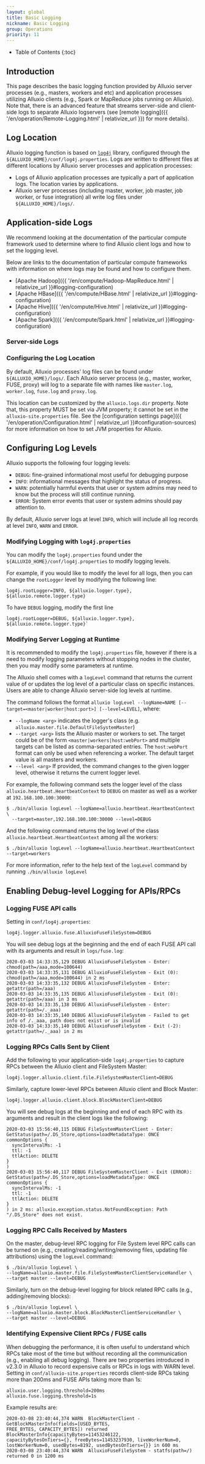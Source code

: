 ```yaml
---
layout: global
title: Basic Logging
nickname: Basic Logging
group: Operations
priority: 11
---
```


* Table of Contents
{:toc}

## Introduction

This page describes the basic logging function provided by Alluxio server processes (e.g., masters, workers and etc)
and application processes utilizing Alluxio clients (e.g., Spark or MapReduce jobs running on Alluxio).
Note that, there is an advanced feature that streams server-side and client-side logs to separate Alluxio logservers
(see [remote logging]({{ '/en/operation/Remote-Logging.html' | relativize_url }}) for more details).

## Log Location

Alluxio logging function is based on [`log4j`](https://logging.apache.org/log4j/) library,
configured through the `${ALLUXIO_HOME}/conf/log4j.properties`.
Logs are written to different files at different locations by Alluxio server processes and  application processes:

- Logs of Alluxio application processes are typically a part of application logs.
  The location varies by applications.
- Alluxio server processes (including master, worker, job master, job worker, or fuse integration)
  all write log files under `${ALLUXIO_HOME}/logs/`.

## Application-side Logs

We recommend looking at the documentation of the particular compute framework used to determine
where to find Alluxio client logs and how to set the logging level.

Below are links to the documentation of particular compute frameworks with information
on where logs may be found and how to configure them.

- [Apache Hadoop]({{ '/en/compute/Hadoop-MapReduce.html' | relativize_url }}#logging-configuration)
- [Apache HBase]({{ '/en/compute/HBase.html' | relativize_url }}#logging-configuration)
- [Apache Hive]({{ '/en/compute/Hive.html' | relativize_url }}#logging-configuration)
- [Apache Spark]({{ '/en/compute/Spark.html' | relativize_url }}#logging-configuration)

### Server-side Logs

### Configuring the Log Location

By default, Alluxio processes' log files can be found under `${ALLUXIO_HOME}/logs/`.
Each Alluxio server process (e.g., master, worker, FUSE, proxy) will log to a separate file with names like `master.log`, `worker.log`, `fuse.log` and `proxy.log`.

This location can be customized by the `alluxio.logs.dir` property.
Note that, this property MUST be set via JVM property; it cannot be set in the `alluxio-site.properties` file.
See the
[configuration settings page]({{ '/en/operation/Configuration.html' | relativize_url }}#configuration-sources)
for more information on how to set JVM properties for Alluxio.

## Configuring Log Levels

Alluxio supports the following four logging levels:
- `DEBUG`: fine-grained informational most useful for debugging purpose
- `INFO`: informational messages that highlight the status of  progress.
- `WARN`: potentially harmful events that user or system admins may need to know but the process will still continue running.
- `ERROR`: System error events that user or system admins should pay attention to.

By default, Alluxio server logs at level `INFO`, which will include all log records at level `INFO`, `WARN` and `ERROR`.


### Modifying Logging with `log4j.properties`

You can modify the `log4j.properties` found under the `${ALLUXIO_HOME}/conf/log4j.properties` to
modify logging levels.

For example, if you would like to modify the level for all logs, then you can change the
`rootLogger` level by modifying the following line:

```properties
log4j.rootLogger=INFO, ${alluxio.logger.type}, ${alluxio.remote.logger.type}
```

To have `DEBUG` logging, modify the first line

```properties
log4j.rootLogger=DEBUG, ${alluxio.logger.type}, ${alluxio.remote.logger.type}`
```

### Modifying Server Logging at Runtime
It is recommended to modify the `log4j.properties` file, however if there is a need to modify
logging parameters without stopping nodes in the cluster, then you may modify some parameters at
runtime.

The Alluxio shell comes with a `logLevel` command that returns the current value of
or updates the log level of a particular class on specific instances.
Users are able to change Alluxio server-side log levels at runtime.

The command follows the format `alluxio logLevel --logName=NAME [--target=<master|worker|host:port>] [--level=LEVEL]`,
where:
* `--logName <arg>` indicates the logger's class (e.g. `alluxio.master.file.DefaultFileSystemMaster`)
* `--target <arg>` lists the Alluxio master or workers to set.
The target could be of the form `<master|workers|host:webPort>` and multiple targets can be listed as comma-separated entries.
The `host:webPort` format can only be used when referencing a worker.
The default target value is all masters and workers.
* `--level <arg>` If provided, the command changes to the given logger level,
otherwise it returns the current logger level.

For example, the following command sets the logger level of the class `alluxio.heartbeat.HeartbeatContext` to
`DEBUG` on master as well as a worker at `192.168.100.100:30000`:

```console
$ ./bin/alluxio logLevel --logName=alluxio.heartbeat.HeartbeatContext \
  --target=master,192.168.100.100:30000 --level=DEBUG
```

And the following command returns the log level of the class `alluxio.heartbeat.HeartbeatContext` among all the workers:
```console
$ ./bin/alluxio logLevel --logName=alluxio.heartbeat.HeartbeatContext --target=workers
```

For more information, refer to the help text of the `logLevel` command by running `./bin/alluxio logLevel`

## Enabling Debug-level Logging for APIs/RPCs

### Logging FUSE API calls

Setting in `conf/log4j.properties`:

```properties
log4j.logger.alluxio.fuse.AlluxioFuseFileSystem=DEBUG
```

You will see debug logs at the beginning and the end of each FUSE API call with its arguments and result
in `logs/fuse.log`:

```
2020-03-03 14:33:35,129 DEBUG AlluxioFuseFileSystem - Enter: chmod(path=/aaa,mode=100644)
2020-03-03 14:33:35,131 DEBUG AlluxioFuseFileSystem - Exit (0): chmod(path=/aaa,mode=100644) in 2 ms
2020-03-03 14:33:35,132 DEBUG AlluxioFuseFileSystem - Enter: getattr(path=/aaa)
2020-03-03 14:33:35,135 DEBUG AlluxioFuseFileSystem - Exit (0): getattr(path=/aaa) in 3 ms
2020-03-03 14:33:35,138 DEBUG AlluxioFuseFileSystem - Enter: getattr(path=/._aaa)
2020-03-03 14:33:35,140 DEBUG AlluxioFuseFileSystem - Failed to get info of /._aaa, path does not exist or is invalid
2020-03-03 14:33:35,140 DEBUG AlluxioFuseFileSystem - Exit (-2): getattr(path=/._aaa) in 2 ms
```

### Logging RPCs Calls Sent by Client

Add the following to your application-side `log4j.properties` to capture RPCs between the Alluxio client
and FileSystem Master:

```properties
log4j.logger.alluxio.client.file.FileSystemMasterClient=DEBUG
```

Similarly, capture lower-level RPCs between Alluxio client and Block Master:

```properties
log4j.logger.alluxio.client.block.BlockMasterClient=DEBUG
```

You will see debug logs at the beginning and end of each RPC with its arguments and result
in the client logs like the following:

```
2020-03-03 15:56:40,115 DEBUG FileSystemMasterClient - Enter: GetStatus(path=/.DS_Store,options=loadMetadataType: ONCE
commonOptions {
  syncIntervalMs: -1
  ttl: -1
  ttlAction: DELETE
}
)
2020-03-03 15:56:40,117 DEBUG FileSystemMasterClient - Exit (ERROR): GetStatus(path=/.DS_Store,options=loadMetadataType: ONCE
commonOptions {
  syncIntervalMs: -1
  ttl: -1
  ttlAction: DELETE
}
) in 2 ms: alluxio.exception.status.NotFoundException: Path "/.DS_Store" does not exist.
```

### Logging RPC Calls Received by Masters

On the master, debug-level RPC logging for File System level RPC calls can be turned on (e.g.,
creating/reading/writing/removing files, updating file attributions) using the `logLevel` command:

```console
$ ./bin/alluxio logLevel \
--logName=alluxio.master.file.FileSystemMasterClientServiceHandler \
--target master --level=DEBUG
```

Similarly, turn on the debug-level logging for block related RPC calls (e.g., adding/removing
blocks):

```console
$ ./bin/alluxio logLevel \
--logName=alluxio.master.block.BlockMasterClientServiceHandler \
--target master --level=DEBUG
```

### Identifying Expensive Client RPCs / FUSE calls

When debugging the performance, it is often useful to understand which RPCs take most of the time
but without recording all the communication (e.g., enabling all debug logging).
There are two properties introduced in v2.3.0 in Alluxio to record expensive calls or RPCs in logs with WARN level.
Setting in `conf/alluxio-site.properties` records client-side RPCs taking more than 200ms and FUSE APIs taking more than 1s:

```properties
alluxio.user.logging.threshold=200ms
alluxio.fuse.logging.threshold=1s
```

Example results are:

```
2020-03-08 23:40:44,374 WARN  BlockMasterClient - GetBlockMasterInfo(fields=[USED_BYTES,
FREE_BYTES, CAPACITY_BYTES]) returned BlockMasterInfo{capacityBytes=11453246122,
capacityBytesOnTiers={}, freeBytes=11453237930, liveWorkerNum=0, lostWorkerNum=0, usedBytes=8192, usedBytesOnTiers={}} in 600 ms
2020-03-08 23:40:44,374 WARN  AlluxioFuseFileSystem - statfs(path=/) returned 0 in 1200 ms
```
